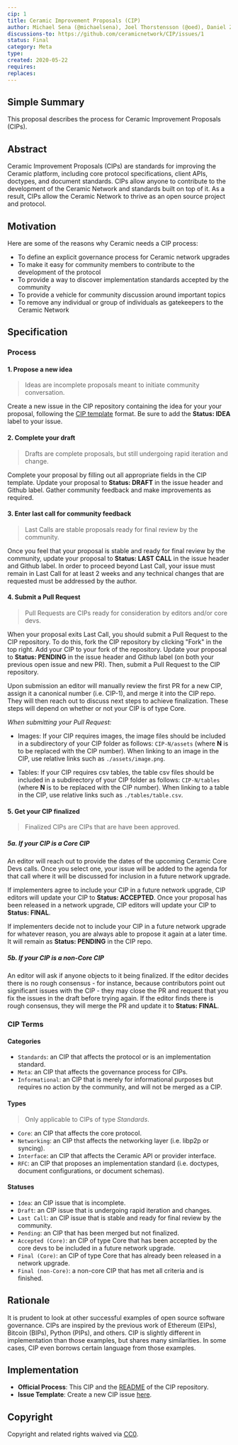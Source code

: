 ```yaml
---
cip: 1
title: Ceramic Improvement Proposals (CIP)
author: Michael Sena (@michaelsena), Joel Thorstensson (@oed), Daniel Zuckerman (@dazuck)
discussions-to: https://github.com/ceramicnetwork/CIP/issues/1
status: Final
category: Meta
type:
created: 2020-05-22
requires:
replaces:
---
```

  
## Simple Summary

This proposal describes the process for Ceramic Improvement Proposals (CIPs).


## Abstract

Ceramic Improvement Proposals (CIPs) are standards for improving the Ceramic platform, including core protocol specifications, client APIs, doctypes, and document standards. CIPs allow anyone to contribute to the development of the Ceramic Network and standards built on top of it. As a result, CIPs allow the Ceramic Network to thrive as an open source project and protocol.


## Motivation

Here are some of the reasons why Ceramic needs a CIP process:
- To define an explicit governance process for Ceramic network upgrades
- To make it easy for community members to contribute to the development of the protocol
- To provide a way to discover implementation standards accepted by the community
- To provide a vehicle for community discussion around important topics
- To remove any individual or group of individuals as gatekeepers to the Ceramic Network


## Specification

### Process

#### 1. Propose a new idea

> Ideas are incomplete proposals meant to initiate community conversation.

Create a new issue in the CIP repository containing the idea for your your proposal, following the [CIP template](https://github.com/ceramicnetwork/CIP/issues/new?assignees=&labels=&template=new-cip.md&title=) format. Be sure to add the **Status: IDEA** label to your issue.

#### 2. Complete your draft

> Drafts are complete proposals, but still undergoing rapid iteration and change.

Complete your proposal by filling out all appropriate fields in the CIP template. Update your proposal to **Status: DRAFT** in the issue header and Github label. Gather community feedback and make improvements as required.

#### 3. Enter last call for community feedback

> Last Calls are stable proposals ready for final review by the community.

Once you feel that your proposal is stable and ready for final review by the community, update your proposal to **Status: LAST CALL** in the issue header and Github label. In order to proceed beyond Last Call, your issue must remain in Last Call for at least 2 weeks and any technical changes that are requested must be addressed by the author.

#### 4. Submit a Pull Request

> Pull Requests are CIPs ready for consideration by editors and/or core devs.

When your proposal exits Last Call, you should submit a Pull Request to the CIP repository. To do this, fork the CIP repository by clicking "Fork" in the top right. Add your CIP to your fork of the repository. Update your proposal to **Status: PENDING** in the issue header and Github label (on both your previous open issue and new PR). Then, submit a Pull Request to the CIP repository.

Upon submission an editor will manually review the first PR for a new CIP, assign it a canonical number (i.e. CIP-1), and merge it into the CIP repo. They will then reach out to discuss next steps to achieve finalization. These steps will depend on whether or not your CIP is of type Core.

*When submitting your Pull Request:*

- Images: If your CIP requires images, the image files should be included in a subdirectory of your CIP folder as follows: `CIP-N/assets` (where **N** is to be replaced with the CIP number). When linking to an image in the CIP, use relative links such as `./assets/image.png`.

- Tables: If your CIP requires csv tables, the table csv files should be included in a subdirectory of your CIP folder as follows: `CIP-N/tables` (where **N** is to be replaced with the CIP number). When linking to a table in the CIP, use relative links such as `./tables/table.csv`.

#### 5. Get your CIP finalized

> Finalized CIPs are CIPs that are have been approved.

##### 5a. If your CIP is a Core CIP

An editor will reach out to provide the dates of the upcoming Ceramic Core Devs calls. Once you select one, your issue will be added to the agenda for that call where it will be discussed for inclusion in a future network upgrade. 

If implementers agree to include your CIP in a future network upgrade, CIP editors will update your CIP to **Status: ACCEPTED**. Once your proposal has been released in a network upgrade, CIP editors will update your CIP to **Status: FINAL**.

If implementers decide not to include your CIP in a future network upgrade for whatever reason, you are always able to propose it again at a later time. It will remain as **Status: PENDING** in the CIP repo.

##### 5b. If your CIP is a non-Core CIP

An editor will ask if anyone objects to it being finalized. If the editor decides there is no rough consensus - for instance, because contributors point out significant issues with the CIP - they may close the PR and request that you fix the issues in the draft before trying again. If the editor finds there is rough consensus, they will merge the PR and update it to **Status: FINAL**.

### CIP Terms

#### Categories

- `Standards`: an CIP that affects the protocol or is an implementation standard.
- `Meta`: an CIP that affects the governance process for CIPs.
- `Informational`: an CIP that is merely for informational purposes but requires no action by the community, and will not be merged as a CIP.

#### Types

> Only applicable to CIPs of type *Standards*.

- `Core`: an CIP that affects the core protocol.
- `Networking`: an CIP thst affects the networking layer (i.e. libp2p or syncing).
- `Interface`: an CIP that affects the Ceramic API or provider interface.
- `RFC`: an CIP that proposes an implementation standard (i.e. doctypes, document configurations, or document schemas).

#### Statuses

- `Idea`: an CIP issue that is incomplete.
- `Draft`: an CIP issue that is undergoing rapid iteration and changes.
- `Last Call`: an CIP issue that is stable and ready for final review by the community.
- `Pending`: an CIP that has been merged but not finalized.
- `Accepted (Core)`: an CIP of type Core that has been accepted by the core devs to be included in a future network upgrade.
- `Final (Core)`: an CIP of type Core that has already been released in a network upgrade.
- `Final (non-Core)`: a non-core CIP that has met all criteria and is finished.


## Rationale

It is prudent to look at other successful examples of open source software governance. CIPs are inspired by the previous work of Ethereum (EIPs), Bitcoin (BIPs), Python (PIPs), and others. CIP is slightly different in implementation than those examples, but shares many similarities. In some cases, CIP even borrows certain language from those examples.


## Implementation

- **Official Process**: This CIP and the [README](https://github.com/ceramicnetwork/CIP) of the CIP repository.
- **Issue Template**: Create a new CIP issue [here](https://github.com/ceramicnetwork/CIP/issues/new?assignees=&labels=&template=new-cip.md&title=).


## Copyright
Copyright and related rights waived via [CC0](https://creativecommons.org/publicdomain/zero/1.0/).
